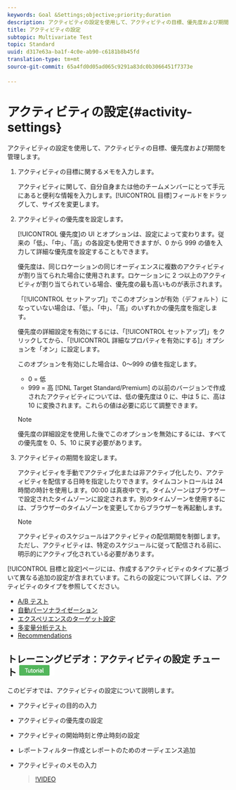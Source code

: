 ```yaml
---
keywords: Goal &Settings;objective;priority;duration
description: アクティビティの設定を使用して、アクティビティの目標、優先度および期間を管理します。
title: アクティビティの設定
subtopic: Multivariate Test
topic: Standard
uuid: d317e63a-ba1f-4c0e-ab90-c6181b8b45fd
translation-type: tm+mt
source-git-commit: 65a4fd0d05ad065c9291a83dc0b3066451f7373e

---
```



# アクティビティの設定{#activity-settings}

アクティビティの設定を使用して、アクティビティの目標、優先度および期間を管理します。

1. アクティビティの目標に関するメモを入力します。

   アクティビティに関して、自分自身または他のチームメンバーにとって手元にあると便利な情報を入力します。[!UICONTROL 目標]フィールドをドラッグして、サイズを変更します。
1. アクティビティの優先度を設定します。

   [!UICONTROL 優先度]の UI とオプションは、設定によって変わります。従来の「低」、「中」、「高」の各設定も使用できますが、0 から 999 の値を入力して詳細な優先度を設定することもできます。

   優先度は、同じロケーションの同じオーディエンスに複数のアクティビティが割り当てられた場合に使用されます。ロケーションに 2 つ以上のアクティビティが割り当てられている場合、優先度の最も高いものが表示されます。

   「[!UICONTROL セットアップ]」でこのオプションが有効（デフォルト）になっていない場合は、「低」、「中」、「高」のいずれかの優先度を指定します。

   優先度の詳細設定を有効にするには、「[!UICONTROL セットアップ]」をクリックしてから、「[!UICONTROL 詳細なプロパティを有効にする]」オプションを「オン」に設定します。

   このオプションを有効にした場合は、0～999 の値を指定します。

   * 0 = 低
   * 999 = 高
   [!DNL Target Standard/Premium] の以前のバージョンで作成されたアクティビティについては、低の優先度は 0 に、中は 5 に、高は 10 に変換されます。これらの値は必要に応じて調整できます。

   >[!NOTE]
   >
   >優先度の詳細設定を使用した後でこのオプションを無効にするには、すべての優先度を 0、5、10 に戻す必要があります。

1. アクティビティの期間を設定します。

   アクティビティを手動でアクティブ化または非アクティブ化したり、アクティビティを配信する日時を指定したりできます。タイムコントロールは 24 時間の時計を使用します。00:00 は真夜中です。タイムゾーンはブラウザーで設定されたタイムゾーンに設定されます。別のタイムゾーンを使用するには、ブラウザーのタイムゾーンを変更してからブラウザーを再起動します。

   >[!NOTE]
   >
   >アクティビティのスケジュールはアクティビティの配信期間を制御します。ただし、アクティビティは、特定のスケジュールに従って配信される前に、明示的にアクティブ化されている必要があります。

[!UICONTROL 目標と設定]ページには、作成するアクティビティのタイプに基づいて異なる追加の設定が含まれています。これらの設定について詳しくは、アクティビティのタイプを参照してください。

* [A/B テスト](../c-activities/t-test-ab/t-test-create-ab/ab-goals-and-settings.md#reference_B25389FD6F3A4989801E740364B089CC)
* [自動パーソナライゼーション](../c-activities/t-automated-personalization/automated-personalization.md#task_8AAF837796D74CF893CA2F88BA1491C9)
* [エクスペリエンスのターゲット設定](../c-activities/t-experience-target/t-xt-create/xt-goals-and-settings.md#reference_B25389FD6F3A4989801E740364B089CC)
* [多変量分析テスト](../c-activities/c-multivariate-testing/t-create-multivariate-test/goals-and-settings.md#reference_B25389FD6F3A4989801E740364B089CC)
* [Recommendations](../c-recommendations/t-create-recs-activity/recs-activity-settings.md#reference_3FDA8388CEEC4159949151C1829E2FBB)

## トレーニングビデオ：アクティビティの設定 チュート ![リアルバッジ](/help/assets/tutorial.png)

このビデオでは、アクティビティの設定について説明します。

* アクティビティの目的の入力
* アクティビティの優先度の設定
* アクティビティの開始時刻と停止時刻の設定
* レポートフィルター作成とレポートのためのオーディエンス追加
* アクティビティのメモの入力

   >[!VIDEO](https://video.tv.adobe.com/v/17381)
